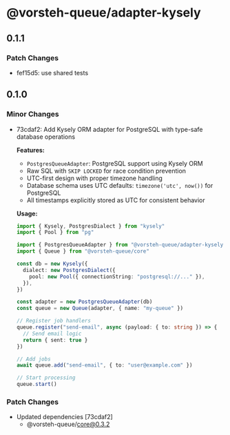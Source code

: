 # @vorsteh-queue/adapter-kysely

## 0.1.1

### Patch Changes

- fef15d5: use shared tests

## 0.1.0

### Minor Changes

- 73cdaf2: Add Kysely ORM adapter for PostgreSQL with type-safe database operations

  **Features:**
  - `PostgresQueueAdapter`: PostgreSQL support using Kysely ORM
  - Raw SQL with `SKIP LOCKED` for race condition prevention
  - UTC-first design with proper timezone handling
  - Database schema uses UTC defaults: `timezone('utc', now())` for PostgreSQL
  - All timestamps explicitly stored as UTC for consistent behavior

  **Usage:**

  ```typescript
  import { Kysely, PostgresDialect } from "kysely"
  import { Pool } from "pg"

  import { PostgresQueueAdapter } from "@vorsteh-queue/adapter-kysely"
  import { Queue } from "@vorsteh-queue/core"

  const db = new Kysely({
    dialect: new PostgresDialect({
      pool: new Pool({ connectionString: "postgresql://..." }),
    }),
  })

  const adapter = new PostgresQueueAdapter(db)
  const queue = new Queue(adapter, { name: "my-queue" })

  // Register job handlers
  queue.register("send-email", async (payload: { to: string }) => {
    // Send email logic
    return { sent: true }
  })

  // Add jobs
  await queue.add("send-email", { to: "user@example.com" })

  // Start processing
  queue.start()
  ```

### Patch Changes

- Updated dependencies [73cdaf2]
  - @vorsteh-queue/core@0.3.2
